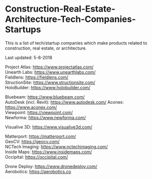 # Construction-Real-Estate-Architecture-Tech-Companies-Startups

This is a list of tech/startup companies which make products related to construction, real estate, or architecture.

Last updated: 5-8-2018

Project Atlas:  https://www.projectatlas.com/<br/>
Unearth Labs: https://www.unearthlabs.com/<br/>
Fieldlens: https://fieldlens.com/<br/>
StructionSite: https://www.structionsite.com/<br/>
HoloBuilder: https://www.holobuilder.com/<br/>

Bluebeam: https://www.bluebeam.com/<br/>
AutoDesk (incl. Revit): https://www.autodesk.com/
Aconex: https://www.aconex.com/<br/>
Viewpoint: https://viewpoint.com/<br/>
Newforma: https://www.newforma.com/<br/>

Visualive 3D: https://www.visualive3d.com/<br/>

Matterport: https://matterport.com/<br/>
GeoCV: https://geocv.com/<br/>
NCTech Imaging: https://www.nctechimaging.com/<br/>
Inside Maps: https://www.insidemaps.com/<br/>
Occipital: https://occipital.com/<br/>

Drone Deploy: https://www.dronedeploy.com/<br/>
Aerobotics: https://aerobotics.co<br/>

